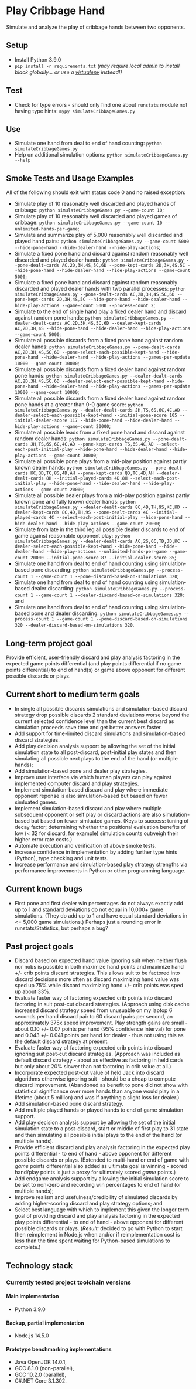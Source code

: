 # Play Cribbage Hand

Simulate and analyze the play of cribbage hands between two opponents.

## Setup

- Install Python 3.9.0
- `pip install -r requirements.txt` _(may require local admin to install black globally... or use a [virtualenv](https://virtualenv.pypa.io/en/latest/) instead!)_

## Test

- Check for type errors - should only find one about `runstats` module not having type hints: `mypy simulateCribbageGames.py`

## Use

- Simulate one hand from deal to end of hand counting: `python simulateCribbageGames.py`
- Help on additional simulation options: `python simulateCribbageGames.py --help`

## Smoke Tests and Usage Examples

All of the following should exit with status code 0 and no raised exception:

- Simulate play of 10 reasonably well discarded and played hands of cribbage: `python simulateCribbageGames.py --game-count 10`;
- Simulate play of 10 reasonably well discarded and played games of cribbage: `python simulateCribbageGames.py --game-count 10 --unlimited-hands-per-game`;
- Simulate and summarize play of 5,000 reasonably well discarded and played hand pairs: `python simulateCribbageGames.py --game-count 5000 --hide-pone-hand --hide-dealer-hand --hide-play-actions`;
- Simulate a fixed pone hand and discard against random reasonably well discarded and played dealer hands: `python simulateCribbageGames.py --pone-dealt-cards AC,2D,3H,4S,5C,6D --pone-kept-cards 2D,3H,4S,5C --hide-pone-hand --hide-dealer-hand --hide-play-actions --game-count 5000`;
- Simulate a fixed pone hand and discard against random reasonably discarded and played dealer hands with two parallel processes: `python simulateCribbageGames.py --pone-dealt-cards AC,2D,3H,4S,5C,6D --pone-kept-cards 2D,3H,4S,5C --hide-pone-hand --hide-dealer-hand --hide-play-actions --game-count 5000 --process-count 2`;
- Simulate to the end of single hand play a fixed dealer hand and discard against random pone hands: `python simulateCribbageGames.py --dealer-dealt-cards AC,2D,3H,4S,5C,6D --dealer-kept-cards AC,2D,3H,4S --hide-pone-hand --hide-dealer-hand --hide-play-actions --game-count 5000`;
- Simulate all possible discards from a fixed pone hand against random dealer hands: `python simulateCribbageGames.py --pone-dealt-cards AC,2D,3H,4S,5C,6D --pone-select-each-possible-kept-hand --hide-pone-hand --hide-dealer-hand --hide-play-actions --games-per-update 10000 --game-count 10000`;
- Simulate all possible discards from a fixed dealer hand against random pone hands: `python simulateCribbageGames.py --dealer-dealt-cards AC,2D,3H,4S,5C,6D --dealer-select-each-possible-kept-hand --hide-pone-hand --hide-dealer-hand --hide-play-actions --games-per-update 10000 --game-count 10000`;
- Simulate all possible discards from a fixed dealer hand against random pone hands at a greater than 0-0 game score: `python simulateCribbageGames.py --dealer-dealt-cards JH,TS,6S,6C,4C,AD --dealer-select-each-possible-kept-hand --initial-pone-score 105 --initial-dealer-score 117 --hide-pone-hand --hide-dealer-hand --hide-play-actions --game-count 20000`;
- Simulate all possible leads from a fixed pone hand and discard against random dealer hands: `python simulateCribbageGames.py --pone-dealt-cards JH,TS,6S,6C,4C,AD --pone-kept-cards TS,6S,4C,AD --select-each-post-initial-play --hide-pone-hand --hide-dealer-hand --hide-play-actions --game-count 30000`;
- Simulate all possible pone plays from a mid-play position against partly known dealer hands: `python simulateCribbageGames.py --pone-dealt-cards KC,QD,TC,8S,4D,AH --pone-kept-cards QD,TC,4D,AH --dealer-dealt-cards 8H --initial-played-cards 4D,8H --select-each-post-initial-play --hide-pone-hand --hide-dealer-hand --hide-play-actions --game-count 20000`;
- Simulate all possible dealer plays from a mid-play position against partly known pone and fully known dealer hands: `python simulateCribbageGames.py --dealer-dealt-cards 8C,4D,TH,9S,KC,KD --dealer-kept-cards 8C,4D,TH,9S --pone-dealt-cards 4C --initial-played-cards 4C --select-each-post-initial-play --hide-pone-hand --hide-dealer-hand --hide-play-actions --game-count 20000`;
- Simulate from late in the third leg all possible dealer discards to end of game against reasonable opponent play: `python simulateCribbageGames.py --dealer-dealt-cards AC,2S,6C,TD,JD,KC --dealer-select-each-possible-kept-hand --hide-pone-hand --hide-dealer-hand --hide-play-actions --unlimited-hands-per-game --game-count 20000 --initial-pone-score 87 --initial-dealer-score 85`;
- Simulate one hand from deal to end of hand counting using simulation-based pone discarding: `python simulateCribbageGames.py --process-count 1 --game-count 1 --pone-discard-based-on-simulations 320`;
- Simulate one hand from deal to end of hand counting using simulation-based dealer discarding: `python simulateCribbageGames.py --process-count 1 --game-count 1 --dealer-discard-based-on-simulations 320`; and
- Simulate one hand from deal to end of hand counting using simulation-based pone and dealer discarding: `python simulateCribbageGames.py --process-count 1 --game-count 1 --pone-discard-based-on-simulations 320 --dealer-discard-based-on-simulations 320`.

## Long-term project goal

Provide efficient, user-friendly discard and play analysis factoring
in the expected game points differential (and play points differential if no game points differential) to end of hand(s) or game above opponent
for different possible discards or plays.

## Current short to medium term goals

- In single all possible discards simulations and simulation-based discard strategy drop possible discards 2 standard deviations worse beyond the current selected confidence level than the current best discard as simulation proceeds save time and get better answers faster.
- Add support for time-limited discard simulations and simulation-based discard strategies.
- Add play decision analysis support by allowing the set of the initial simulation state to all post-discard, post-initial play states and then simulating all possible next plays to the end of the hand (or multiple hands);
- Add simulation-based pone and dealer play strategies.
- Improve user interface via which human players can play against implemented computer discard and play strategies.
- Implement simulation-based discard and play where immediate opponent reponse is also simulation-based but based on fewer simluated games.
- Implement simulation-based discard and play where multiple subsequent opponent or self play or discard actions are also simulation-based but based on fewer simluated games.  (Keys to success: tuning of decay factor; determining whether the positional evaluation benefits of low (< 32 for discard, for example) simulation counts outweigh their higher error rate costs.)
- Automate execution and verification of above smoke tests.
- Increase confidence in implementation by adding further type hints (Python), type checking and unit tests.
- Increase performance and simulation-based play strategy strengths via performance improvements in Python or other programming language.

## Current known bugs

- First pone and first dealer win percentages do not always exactly add up to 1 and standard deviations do not equal in 10,000+ game simulations.  (They do add up to 1 and have equal standard deviations in <= 5,000 game simulations.)  Perhaps just a rounding error in runstats/Statistics, but perhaps a bug?

## Past project goals

- Discard based on expected hand value ignoring suit when neither flush nor nobs is possible in both maximize hand points and maximize hand +/- crib points discard strategies.  This allows suit to be factored into discard decisions more often as discard maximizing hand value was sped up 75% while discard maximizing hand +/- crib points was sped up about 33%.
- Evaluate faster way of factoring expected crib points into discard factoring in suit post-cut discard strategies.  (Approach using disk cache increased discard strategy speed from unusuable on my laptop 6 seconds per hand discard pair to 60 discard pairs per second, an approximately 375x speed improvement.  Play strength gains are small - about 0.10 +/- 0.07 points per hand (95% confidence interval) for pone and 0.043 +/- 0.041 points per hand for dealer - thus not using this as the default discard strategy at present.
- Evaluate faster way of factoring expected crib points into discard ignoring suit post-cut discard strategies.  (Approach was included as default discard strategy - about as effective as factoring in held cards but only about 20% slower than not factoring in crib value at all.)
- Incorporate expected post-cut value of held Jack into discard algorithms otherwise ignoring suit - should be a cheap to compute discard improvement. (Abandoned as benefit to pone did not show with statistical significance over more hands than anyone would play in a lifetime (about 5 million) and was if anything a slight loss for dealer.)
- Add simulation-based pone discard strategy.
- Add multiple played hands or played hands to end of game simulation support.
- Add play decision analysis support by allowing the set of the initial simulation state to a post-discard, start or middle of first play to 31 state and then simulating all possible initial plays to the end of the hand (or multiple hands).
- Provide efficient discard and play analysis factoring
  in the expected play points differential - to end of hand - above opponent
  for different possible discards or plays. (Extended to multi-hand or end of game with _game_ points differential also added as ultimate goal is winning - scored hand/play points is just a proxy for ultimately scored _game_ points.)
- Add endgame analysis support by allowing the initial simulation score to be set to non-zero and recording win percentages to end of hand (or multiple hands);
- Improve realism and usefulness/credibility of simulated discards by adding higher-scoring discard and play strategy options; and
- Select best language with which to implement this
  given the longer term goal of providing discard and play analysis factoring
  in the expected play points differential - to end of hand - above opponent
  for different possible discards or plays. (_Result:_ decided to go with Python to start then reimplement in Node.js when and/or if reimplementation cost is less than the time spent waiting for Python-based simulations to complete.)

## Technology stack

### Currently tested project toolchain versions

#### Main implementation

- Python 3.9.0

#### Backup, partial implementation

- Node.js 14.5.0

#### Prototype benchmarking implementations

- Java OpenJDK 14.0.1,
- GCC 8.1.0 (non-parallel),
- GCC 10.2.0 (parallel),
- C#.NET Core 3.1.302.
